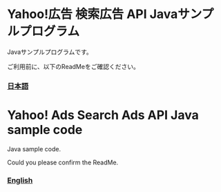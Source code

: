 # Yahoo!広告 検索広告 API Javaサンプルプログラム

Javaサンプルプログラムです。

ご利用前に、以下のReadMeをご確認ください。

### [日本語](./README_JA.md)

# Yahoo! Ads Search Ads API Java sample code

Java sample code.

Could you please confirm the ReadMe.

### [English](./README_EN.md)
